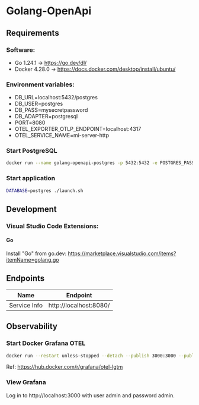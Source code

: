 # Golang-OpenApi

## Requirements <a name="Requirements"></a>
### Software: <a name="Software"></a>
- Go 1.24.1 -> https://go.dev/dl/
- Docker 4.28.0 -> https://docs.docker.com/desktop/install/ubuntu/


### Environment variables: <a name="EnvironmentVariables"></a>
- DB_URL=localhost:5432/postgres
- DB_USER=postgres
- DB_PASS=mysecretpassword
- DB_ADAPTER=postgresql
- PORT=8080
- OTEL_EXPORTER_OTLP_ENDPOINT=localhost:4317
- OTEL_SERVICE_NAME=mi-server-http

### Start PostgreSQL <a name="StartPostgreSQL"></a>
```bash
docker run --name golang-openapi-postgres -p 5432:5432 -e POSTGRES_PASSWORD=mysecretpassword -d postgres:16.3-alpine3.18
```


### Start application <a name="StartApplication"></a>
```bash
DATABASE=postgres ./launch.sh
```

## Development <a name="development"></a>
### Visual Studio Code Extensions: <a name="vscode-extensions"></a>
#### Go

Install "Go" from go.dev: https://marketplace.visualstudio.com/items?itemName=golang.go


## Endpoints

| Name                 | Endpoint                                                             |
| -------------------- | -------------------------------------------------------------------- |
| Service Info         | http://localhost:8080/                                               |


## Observability <a name="observability"></a>

### Start Docker Grafana OTEL <a name="start-docker-grafana-otel"></a>

```bash
docker run --restart unless-stopped --detach --publish 3000:3000 --publish 4317:4317 --publish 4318:4318 --name grafana_otel grafana/otel-lgtm:0.11.0
```

Ref: https://hub.docker.com/r/grafana/otel-lgtm

### View Grafana <a name="view-grafana"></a>

Log in to http://localhost:3000 with user admin and password admin.